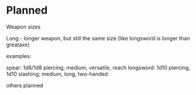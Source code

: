 # Planned

Weapon sizes

Long - longer weapon, but still the same size (like longsword is longer than greataxe)


examples:

spear: 1d6/1d8 piercing; medium, versatile, reach
longsword: 1d10 piercing, 1d10 slashing; medium, long, two-handed

others planned

